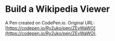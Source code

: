 # Build a Wikipedia Viewer

A Pen created on CodePen.io. Original URL: [https://codepen.io/Ry2uko/pen/ZEvWaWO](https://codepen.io/Ry2uko/pen/ZEvWaWO).


